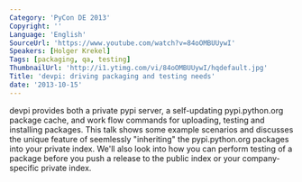 ```yaml
---
Category: 'PyCon DE 2013'
Copyright: ''
Language: 'English'
SourceUrl: 'https://www.youtube.com/watch?v=84oOMBUUywI'
Speakers: [Holger Krekel]
Tags: [packaging, qa, testing]
ThumbnailUrl: 'http://i1.ytimg.com/vi/84oOMBUUywI/hqdefault.jpg'
Title: 'devpi: driving packaging and testing needs'
date: '2013-10-15'
---
```

devpi provides both a private pypi server, a self-updating pypi.python.org package cache, and work flow commands for uploading, testing and installing packages.  This talk shows some example scenarios and discusses the unique feature of seemlessly "inheriting" the pypi.python.org packages into your private index.  We'll also look into how you can perform testing of a package before you push a release to the public index or your company-specific private index. 

